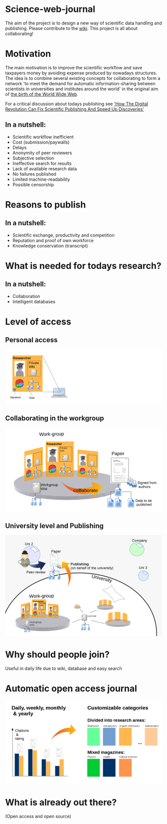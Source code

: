 ﻿# Science-web-journal
The aim of the project is to design a new way of scientific data handling and publishing. Please contribute to the [wiki](https://github.com/LibrEars/Science-web-journal/wiki). This project is all about collaborating! 

# Motivation
The main motivation is to improve the scientific workflow and save taxpayers money by avoiding expense produced by nowadays structures. The idea is to combine several existing concepts for collaborating to form a network 'to meet the demand for automatic information-sharing between scientists in universities and institutes around the world' in the original aim of [the birth of the World Wide Web](http://home.cern/topics/birth-web).

For a critical discussion about todays publishing see ['How The Digital Revolution Can Fix Scientific Publishing And Speed Up Discoveries'](https://techcrunch.com/2014/08/30/can-the-digital-revolution-fix-scientific-publishing-and-speed-up-discoveries/?ncid=rss)

## In a nutshell:
 * Scientific workflow inefficient
 * Cost (submission/paywalls)
 * Delays
 * Anonymity of peer reviewers
 * Subjective selection
 * Ineffective search for results
 * Lack of available research data
 * No failures published
 * Limited machine-readability
 * Possible censorship

# Reasons to publish
## In a nutshell:
 * Scientific exchange, productivity and competition
 * Reputation and proof of own workforce
 * Knowledge conservation (transcript)

# What is needed for todays research?
## In a nutshell:
 * Collaboration
 * Intelligent databases

# Level of access
## Personal access
![Researcher](/Artwork/researcher.png)

## Collaborating in the workgroup
![workgroup](/Artwork/workgroup.png)

## University level and Publishing
![uni](/Artwork/uni.png)

##
# Why should people join?
Useful in daily life due to wiki, database and easy search

# Automatic open access journal
![aNewFormToPublish](/Artwork/aNewFormToPublish.png)

# What is already out there?
(Open access and open source)
